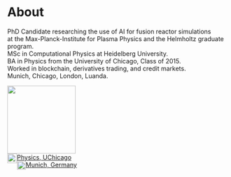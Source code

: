 # About

PhD Candidate researching the use of AI for fusion reactor simulations<br />
at the Max-Planck-Institute for Plasma Physics and the Helmholtz graduate program.<br />
MSc in Computational Physics at Heidelberg University.<br />
BA in Physics from the University of Chicago, Class of 2015.<br />
Worked in blockchain, derivatives trading, and credit markets.<br />
Munich, Chicago, London, Luanda.<br />


<div class="details">
  <!-- vCard -->
  <div class="qr">
    <a href="vCard.vcf">
      <img style="float: center; border: 0px" src="https://the-rccg.github.io/rgreif_qrcode.png" height="156" class="qr">
    </a>
  </div>
  <!-- Education -->
  <img style="float: left; border: 0px" src="https://the-rccg.github.io/icons/grad_hat.svg" height="22" class="icon" /> 
  <a href="https://www.uchicago.edu/" target="_blank">
    Physics, UChicago 
  </a>
  <br>
  <!-- Address -->
  <img style="float: left; border: 0px" src="https://the-rccg.github.io/icons/map_pin.svg" height="20" class="icon" /> 
  <a href="https://the-rccg.github.io/keybase.txt/", target="_blank">
    Munich, Germany
  </a>
  <br>
</div> <!-- Details -->
